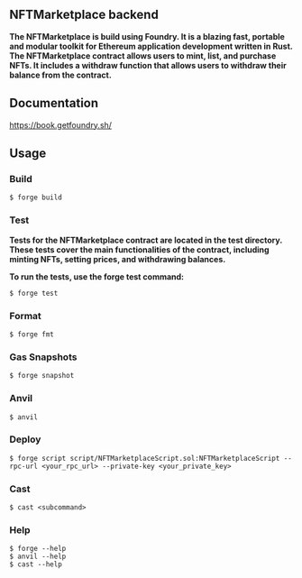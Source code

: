 ## NFTMarketplace backend

**The NFTMarketplace is build using Foundry. It is a blazing fast, portable and modular toolkit for Ethereum application development written in Rust. The NFTMarketplace contract allows users to mint, list, and purchase NFTs. It includes a withdraw function that allows users to withdraw their balance from the contract.**

## Documentation

https://book.getfoundry.sh/

## Usage

### Build

```shell
$ forge build
```

### Test

**Tests for the NFTMarketplace contract are located in the test directory. These tests cover the main functionalities of the contract, including minting NFTs, setting prices, and withdrawing balances.**

**To run the tests, use the forge test command:**

```shell
$ forge test
```

### Format

```shell
$ forge fmt
```

### Gas Snapshots

```shell
$ forge snapshot
```

### Anvil

```shell
$ anvil
```

### Deploy

```shell
$ forge script script/NFTMarketplaceScript.sol:NFTMarketplaceScript --rpc-url <your_rpc_url> --private-key <your_private_key>
```

### Cast

```shell
$ cast <subcommand>
```

### Help

```shell
$ forge --help
$ anvil --help
$ cast --help
```

